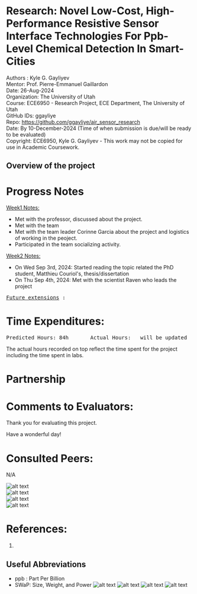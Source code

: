 # Research: Novel Low-Cost, High-Performance Resistive Sensor Interface Technologies For Ppb-Level Chemical Detection In Smart-Cities

Authors : Kyle G. Gayliyev <br>
Mentor: Prof. Pierre-Emmanuel Gaillardon <br>
Date: 26-Aug-2024<br>
Organization: The University of Utah <br>
Course: ECE6950 - Research Project, ECE Department, The University of Utah<br>
GitHub IDs: ggayliye <br>
Repo: https://github.com/ggayliye/air_sensor_research <br>
Date: By 10-December-2024 (Time of when submission is due/will be ready to be evaluated)<br>
Copyright: ECE6950, Kyle G. Gayliyev - This work may not be copied for use in Academic Coursework.

## Overview of the project



# Progress Notes

<ins>Week1 Notes:</ins> <br>

- Met with the professor, discussed about the project.
- Met with the team
- Met with the team leader Corinne Garcia about the project and logistics of working in the peoject.
- Participated in the team socializing activity.

<ins>Week2 Notes:</ins> <br>

- On Wed Sep 3rd, 2024: Started reading the topic related the PhD student, Matthieu Couriol's, thesis/dissertation
- On Thu Sep 4th, 2024: Met with the scientist Raven who leads the project 




<pre><ins>Future extensions</ins> :  </pre>

# Time Expenditures:
<pre>Predicted Hours: 84h		Actual Hours:	will be updated		 </pre>

The actual hours recorded on top reflect the time spent for the project including the time 
spent in labs.

# Partnership

# Comments to Evaluators:


Thank you for evaluating this project. <br>

Have a wonderful day!

# Consulted Peers:
N/A



![alt text](https://github.com/ggayliye/air_sensor_research/blob/main/.img/6.jpg)<br>
![alt text](https://github.com/ggayliye/air_sensor_research/blob/main/.img/7.jpg)<br>
![alt text](https://github.com/ggayliye/air_sensor_research/blob/main/.img/8.jpg)<br>
![alt text](https://github.com/ggayliye/air_sensor_research/blob/main/.img/9.jpg)<br>

# References:
1. 


## Useful Abbreviations
- ppb : Part Per Billion
- SWaP: Size, Weight, and Power
![alt text](https://github.com/ggayliye/air_sensor_research/blob/main/.img/1.jpg)
![alt text](https://github.com/ggayliye/air_sensor_research/blob/main/.img/2.jpg)
![alt text](https://github.com/ggayliye/air_sensor_research/blob/main/.img/3.jpg)
![alt text](https://github.com/ggayliye/air_sensor_research/blob/main/.img/4.jpg)







